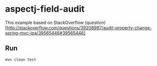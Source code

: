 # aspectj-field-audit

This example based on StackOverflow (question)[http://stackoverflow.com/questions/39208987/audit-property-change-spring-mvc-jpa/39565446#39565446]

## Run

```
mvn clean test
```
